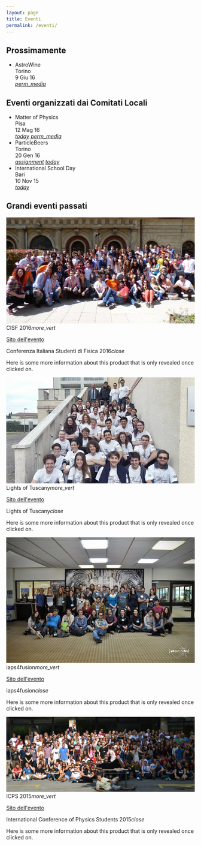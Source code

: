 ```yaml
---
layout: page
title: Eventi
permalink: /eventi/
---
```


## Prossimamente

<ul class="collection">
  <li class="collection-item">AstroWine
    <div class="chip">Torino</div><div class="chip">9 Giu 16</div>
    <a href="/img/locandine/2016_astrowine.jpg" class="secondary-content"><i class="material-icons">perm_media</i></a>
    </li>
</ul>
    
## Eventi organizzati dai Comitati Locali

<ul class="collection">
  <li class="collection-item">Matter of Physics
    <div class="chip">Pisa</div><div class="chip">12 Mag 16</div>
    <a href="https://www.eventbrite.it/e/biglietti-matter-of-physics-25177654041" class="secondary-content"><i class="material-icons">today</i></a>
    <a href="/img/locandine/2016_matter-of-physics.jpg" class="secondary-content"><i class="material-icons">perm_media</i></a>
  </li>
  <li class="collection-item">ParticleBeers
    <div class="chip">Torino</div><div class="chip">20 Gen 16</div>
    <a href="/2016/01/25/particlebeers-torino.html" class="secondary-content"><i class="material-icons">assignment</i></a>
    <a href="https://particlebeers-aisf-torino.eventbrite.it/" class="secondary-content"><i class="material-icons">today</i></a>
  </li>
  <li class="collection-item">International School Day
    <div class="chip">Bari</div><div class="chip">10 Nov 15</div>
    <a href="" class="secondary-content"><i class="material-icons">today</i></a></li>
</ul>

## Grandi eventi passati

<div class="row">
  <div class="col s12 m6">
    <div class="card">
      <div class="card-image waves-effect waves-block waves-light">
	<img class="activator" src="/img/photos/2016-CISF/group01.jpg">
      </div>
      <div class="card-content">
	<span class="card-title activator grey-text text-darken-4">CISF 2016<i class="material-icons right">more_vert</i></span>
	<p><a href="http://www.ai-sf.it/cisf2016">Sito dell'evento</a></p>
      </div>
      <div class="card-reveal">
	<span class="card-title grey-text text-darken-4">Conferenza Italiana Studenti di Fisica 2016<i class="material-icons right">close</i></span>
	<p>Here is some more information about this product that is only revealed once clicked on.</p>
      </div>
    </div>
  </div>

  <div class="col s12 m6">
    <div class="card">
      <div class="card-image waves-effect waves-block waves-light">
	<img class="activator" src="/img/photos/2015-LoT/group01.jpg">
      </div>
      <div class="card-content">
	<span class="card-title activator grey-text text-darken-4">Lights of Tuscany<i class="material-icons right">more_vert</i></span>
	<p><a href="http://www.ai-sf.it/lot">Sito dell'evento</a></p>
      </div>
      <div class="card-reveal">
	<span class="card-title grey-text text-darken-4">Lights of Tuscany<i class="material-icons right">close</i></span>
	<p>Here is some more information about this product that is only revealed once clicked on.</p>
      </div>
    </div>
  </div>
</div>

<div class="row">
  <div class="col s12 m6">
    <div class="card">
      <div class="card-image waves-effect waves-block waves-light">
	<img class="activator" src="/img/photos/2015-iaps4fusion/group02.jpg">
      </div>
      <div class="card-content">
	<span class="card-title activator grey-text text-darken-4">iaps4fusion<i class="material-icons right">more_vert</i></span>
	<p><a href="http://www.iaps.info/tag/iaps4fusion">Sito dell'evento</a></p>
      </div>
      <div class="card-reveal">
	<span class="card-title grey-text text-darken-4">iaps4fusion<i class="material-icons right">close</i></span>
	<p>Here is some more information about this product that is only revealed once clicked on.</p>
      </div>
    </div>
  </div>

  <div class="col s12 m6">
    <div class="card">
      <div class="card-image waves-effect waves-block waves-light">
	<img class="activator" src="/img/photos/2015-ICPS/group01.jpg">
      </div>
      <div class="card-content">
	<span class="card-title activator grey-text text-darken-4">ICPS 2015<i class="material-icons right">more_vert</i></span>
	<p><a href="http://icps2015.unizg.hr/en/">Sito dell'evento</a></p>
      </div>
      <div class="card-reveal">
	<span class="card-title grey-text text-darken-4">International Conference of Physics Students 2015<i class="material-icons right">close</i></span>
	<p>Here is some more information about this product that is only revealed once clicked on.</p>
      </div>
    </div>
  </div>
</div>
